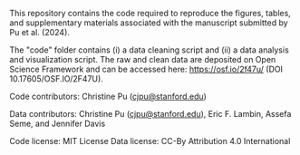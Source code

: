 This repository contains the code required to reproduce the figures, tables, and supplementary materials associated with the manuscript submitted by Pu et al. (2024). 

The "code" folder contains (i) a data cleaning script and (ii) a data analysis and visualization script. The raw and clean data are deposited on Open Science Framework and can be accessed here: https://osf.io/2f47u/ (DOI 10.17605/OSF.IO/2F47U). 

Code contributors: Christine Pu (cjpu@stanford.edu)

Data contributors: Christine Pu (cjpu@stanford.edu), Eric F. Lambin, Assefa Seme, and Jennifer Davis 

Code license: MIT License 
Data license: CC-By Attribution 4.0 International
